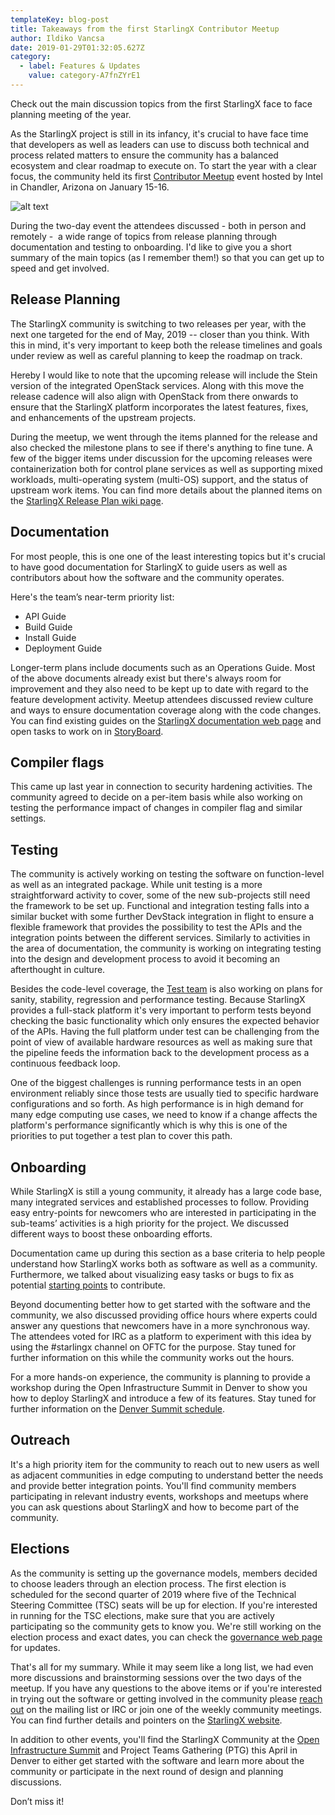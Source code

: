 ```yaml
---
templateKey: blog-post
title: Takeaways from the first StarlingX Contributor Meetup
author: Ildiko Vancsa
date: 2019-01-29T01:32:05.627Z
category:
  - label: Features & Updates
    value: category-A7fnZYrE1
---
```


Check out the main discussion topics from the first StarlingX face to face planning meeting of the year. <!-- more -->

As the StarlingX project is still in its infancy, it's crucial to have face time that developers as well as leaders can use to discuss both technical and process related matters to ensure the community has a balanced ecosystem and clear roadmap to execute on. To start the year with a clear focus, the community held its first [Contributor Meetup](https://etherpad.openstack.org/p/stx-chandler-meetup) event hosted by Intel in Chandler, Arizona on January 15-16.

![alt text](/img/StarlingX_Contributor_Meetup_January_2019.jpg)

During the two-day event the attendees discussed - both in person and remotely -  a wide range of topics from release planning through documentation and testing to onboarding. I'd like to give you a short summary of the main topics (as I remember them!) so that you can get up to speed and get involved.

## Release Planning

The StarlingX community is switching to two releases per year, with the next one targeted for the end of May, 2019 -- closer than you think. With this in mind, it's very important to keep both the release timelines and goals under review as well as careful planning to keep the roadmap on track.

 Hereby I would like to note that the upcoming release will include the Stein version of the integrated OpenStack services. Along with this move the release cadence will also align with OpenStack from there onwards to ensure that the StarlingX platform incorporates the latest features, fixes, and enhancements of the upstream projects.

During the meetup, we went through the items planned for the release and also checked the milestone plans to see if there's anything to fine tune. A few of the bigger items under discussion for the upcoming releases were containerization both for control plane services as well as supporting mixed workloads, multi-operating system (multi-OS) support, and the status of upstream work items. You can find more details about the planned items on the [StarlingX Release Plan wiki page]([https://wiki.openstack.org/wiki/StarlingX/Release_Plan]).

## Documentation

For most people, this is one one of the least interesting topics but it's crucial to have good documentation for StarlingX to guide users as well as contributors about how the software and the community operates.

Here's the team’s near-term priority list:

- API Guide
- Build Guide
- Install Guide
- Deployment Guide

Longer-term plans include documents such as an Operations Guide. Most of the above documents already exist but there's always room for improvement and they also need to be kept up to date with regard to the feature development activity. Meetup attendees discussed review culture and ways to ensure documentation coverage along with the code changes. You can find existing guides on the [StarlingX documentation web page](https://docs.starlingx.io) and open tasks to work on in [StoryBoard](https://storyboard.openstack.org/#!/project/1046).

## Compiler flags

This came up last year in connection to security hardening activities. The community agreed to decide on a per-item basis while also working on testing the performance impact of changes in compiler flag and similar settings.

## Testing

The community is actively working on testing the software on function-level as well as an integrated package. While unit testing is a more straightforward activity to cover, some of the new sub-projects still need the framework to be set up. Functional and integration testing falls into a similar bucket with some further DevStack integration in flight to ensure a flexible framework that provides the possibility to test the APIs and the integration points between the different services. Similarly to activities in the area of documentation, the community is working on integrating testing into the design and development process to avoid it becoming an afterthought in culture.

Besides the code-level coverage, the [Test team](https://wiki.openstack.org/wiki/StarlingX/Test) is also working on plans for sanity, stability, regression and performance testing. Because StarlingX provides a full-stack platform it's very important to perform tests beyond checking the basic functionality which only ensures the expected behavior of the APIs. Having the full platform under test can be challenging from the point of view of available hardware resources as well as making sure that the pipeline feeds the information back to the development process as a continuous feedback loop.

One of the biggest challenges is running performance tests in an open environment reliably since those tests are usually tied to specific hardware configurations and so forth. As high performance is in high demand for many edge computing use cases, we need to know if a change affects the platform's performance significantly which is why this is one of the priorities to put together a test plan to cover this path.

## Onboarding

While StarlingX is still a young community, it already has a large code base, many integrated services and established processes to follow. Providing easy entry-points for newcomers who are interested in participating in the sub-teams’ activities is a high priority for the project. We discussed different ways to boost these onboarding efforts.

Documentation came up during this section as a base criteria to help people understand how StarlingX works both as software as well as a community. Furthermore, we talked about visualizing easy tasks or bugs to fix as potential [starting points](http://lists.starlingx.io/pipermail/starlingx-discuss/2019-January/002647.html) to contribute.

Beyond documenting better how to get started with the software and the community, we also discussed providing office hours where experts could answer any questions that newcomers have in a more synchronous way. The attendees voted for IRC as a platform to experiment with this idea by using the #starlingx channel on OFTC for the purpose. Stay tuned for further information on this while the community works out the hours.

For a more hands-on experience, the community is planning to provide a workshop during the Open Infrastructure Summit in Denver to show you how to deploy StarlingX and introduce a few of its features. Stay tuned for further information on the [Denver Summit schedule](https://www.openstack.org/summit/denver-2019/).

## Outreach

It's a high priority item for the community to reach out to new users as well as adjacent communities in edge computing to understand better the needs and provide better integration points. You'll find community members participating in relevant industry events, workshops and meetups where you can ask questions about StarlingX and how to become part of the community.

## Elections

As the community is setting up the governance models, members decided to choose leaders through an election process. The first election is scheduled for the second quarter of 2019 where five of the Technical Steering Committee (TSC) seats will be up for election. If you're interested in running for the TSC elections, make sure that you are actively participating so the community gets to know you. We're still working on the election process and exact dates, you can check the [governance web page](https://docs.starlingx.io/governance/reference/tsc/index.html) for updates.

That's all for my summary. While it may seem like a long list, we had even more discussions and brainstorming sessions over the two days of the meetup. If you have any questions to the above items or if you're interested in trying out the software or getting involved in the community please [reach out](https://www.starlingx.io/community/) on the mailing list or IRC or join one of the weekly community meetings. You can find further details and pointers on the [StarlingX website](https://www.starlingx.io).

In addition to other events, you'll find the StarlingX Community at the [Open Infrastructure Summit](https://www.openstack.org/summit/denver-2019/) and Project Teams Gathering (PTG) this April in Denver to either get started with the software and learn more about the community or participate in the next round of design and planning discussions.

Don’t miss it!
